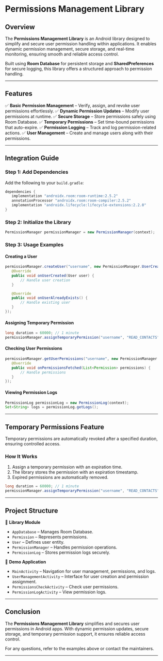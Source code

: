 # Permissions Management Library

## Overview
The **Permissions Management Library** is an Android library designed to simplify and secure user permission handling within applications. It enables dynamic permission management, secure storage, and real-time monitoring, ensuring smooth and reliable access control.

Built using **Room Database** for persistent storage and **SharedPreferences** for secure logging, this library offers a structured approach to permission handling.

---

## Features
✅ **Basic Permission Management** – Verify, assign, and revoke user permissions effortlessly.
✅ **Dynamic Permission Updates** – Modify user permissions at runtime.
✅ **Secure Storage** – Store permissions safely using Room Database.
✅ **Temporary Permissions** – Set time-bound permissions that auto-expire.
✅ **Permission Logging** – Track and log permission-related actions.
✅ **User Management** – Create and manage users along with their permissions.

---

## Integration Guide

### **Step 1: Add Dependencies**
Add the following to your `build.gradle`:
```gradle
dependencies {
   implementation "androidx.room:room-runtime:2.5.2"
   annotationProcessor "androidx.room:room-compiler:2.5.2"
   implementation "androidx.lifecycle:lifecycle-extensions:2.2.0"
}
```

### **Step 2: Initialize the Library**
```java
PermissionManager permissionManager = new PermissionManager(context);
```

### **Step 3: Usage Examples**
#### **Creating a User**
```java
permissionManager.createUser("username", new PermissionManager.UserCreationCallback() {
   @Override
   public void onUserCreated(User user) {
       // Handle user creation
   }

   @Override
   public void onUserAlreadyExists() {
       // Handle existing user
   }
});
```

#### **Assigning Temporary Permission**
```java
long duration = 60000; // 1 minute
permissionManager.assignTemporaryPermission("username", "READ_CONTACTS", duration);
```

#### **Checking User Permissions**
```java
permissionManager.getUserPermissions("username", new PermissionManager.PermissionsCallback() {
   @Override
   public void onPermissionsFetched(List<Permission> permissions) {
       // Handle permissions
   }
});
```

#### **Viewing Permission Logs**
```java
PermissionLog permissionLog = new PermissionLog(context);
Set<String> logs = permissionLog.getLogs();
```

---

## Temporary Permissions Feature
Temporary permissions are automatically revoked after a specified duration, ensuring controlled access.

### **How It Works**
1. Assign a temporary permission with an expiration time.
2. The library stores the permission with an expiration timestamp.
3. Expired permissions are automatically removed.

```java
long duration = 60000; // 1 minute
permissionManager.assignTemporaryPermission("username", "READ_CONTACTS", duration);
```

---

## Project Structure
📁 **Library Module**
- `AppDatabase` – Manages Room Database.
- `Permission` – Represents permissions.
- `User` – Defines user entity.
- `PermissionManager` – Handles permission operations.
- `PermissionLog` – Stores permission logs securely.

📁 **Demo Application**
- `MainActivity` – Navigation for user management, permissions, and logs.
- `UserManagementActivity` – Interface for user creation and permission assignment.
- `PermissionsCheckActivity` – Check user permissions.
- `PermissionLogActivity` – View permission logs.

---

## Conclusion
The **Permissions Management Library** simplifies and secures user permissions in Android apps. With dynamic permission updates, secure storage, and temporary permission support, it ensures reliable access control. 

For any questions, refer to the examples above or contact the maintainers.

---

